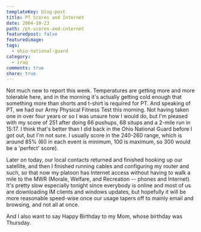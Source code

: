 ```yaml
---
templateKey: blog-post
title: PT Scores and Internet
date: 2004-10-23
path: /pt-scores-and-internet
featuredpost: false
featuredimage:
tags:
  - ohio-national-guard
category:
  - iraq
comments: true
share: true
---
```


Not much new to report this week. Temperatures are getting more and more tolerable here, and in the morning it's actually getting cold enough that something more than shorts and t-shirt is required for PT. And speaking of PT, we had our Army Physical Fitness Test this morning. Not having taken one in over four years or so I was unsure how I would do, but I'm pleased with my score of 251 after doing 66 pushups, 68 situps and a 2-mile run in 15:17. I think that's better than I did back in the Ohio National Guard before I got out, but I'm not sure. I usually score in the 240-260 range, which is around 85% (60 in each event is minimum, 100 is maximum, so 300 would be a 'perfect' score).

Later on today, our local contacts returned and finished hooking up our satellite, and then I finished running cables and configuring my router and such, so that now my platoon has Internet access without having to walk a mile to the MWR (Morale, Welfare, and Recreation -- phones and Internet). It's pretty slow especially tonight since everybody is online and most of us are downloading IM clients and windows updates, but hopefully it will be more reasonable speed-wise once our usage tapers off to mainly email and browsing, and not all at once.

And I also want to say Happy Birthday to my Mom, whose birthday was Thursday.

